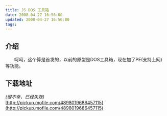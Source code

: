 ```yaml
---
title: JS DOS 工具箱
date: 2008-04-27 16:56:00
updated: 2008-04-27 16:56:00
tags:
---
```

## 介绍

　　呵呵，这个算是首发的，以前的原型是DOS工具箱，现在加了PE(支持上网)等功能。

## 下载地址

*(很不幸，已经失效)*  
[http://pickup.mofile.com/4898019686457115](http://pickup.mofile.com/4898019686457115)